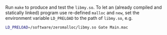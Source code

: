 Run `make` to produce and test the `libmy.so`. To let an (already compiled and statically linked) program use re-defined `malloc` and `new`, set the environment variable `LD_PRELOAD` to the path of `libmy.so`, e.g.
```bash
LD_PRELOAD=/software/zeromalloc/libmy.so Gate Main.mac
```

